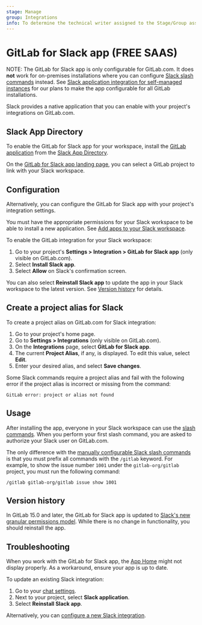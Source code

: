 ```yaml
---
stage: Manage
group: Integrations
info: To determine the technical writer assigned to the Stage/Group associated with this page, see https://about.gitlab.com/handbook/product/ux/technical-writing/#assignments
---
```


# GitLab for Slack app **(FREE SAAS)**

NOTE:
The GitLab for Slack app is only configurable for GitLab.com. It does **not**
work for on-premises installations where you can configure
[Slack slash commands](slack_slash_commands.md) instead. See
[Slack application integration for self-managed instances](https://gitlab.com/gitlab-org/gitlab/-/issues/28164)
for our plans to make the app configurable for all GitLab installations.

Slack provides a native application that you can enable with your project's
integrations on GitLab.com.

## Slack App Directory

To enable the GitLab for Slack app for your workspace,
install the [GitLab application](https://slack-platform.slack.com/apps/A676ADMV5-gitlab)
from the [Slack App Directory](https://slack.com/apps).

On the [GitLab for Slack app landing page](https://gitlab.com/-/profile/slack/edit),
you can select a GitLab project to link with your Slack workspace.

## Configuration

Alternatively, you can configure the GitLab for Slack app with your project's
integration settings.

You must have the appropriate permissions for your Slack
workspace to be able to install a new application. See
[Add apps to your Slack workspace](https://slack.com/help/articles/202035138-Add-apps-to-your-Slack-workspace).

To enable the GitLab integration for your Slack workspace:

1. Go to your project's **Settings > Integration > GitLab for Slack app** (only
   visible on GitLab.com).
1. Select **Install Slack app**.
1. Select **Allow** on Slack's confirmation screen.

You can also select **Reinstall Slack app** to update the app in your Slack workspace
to the latest version. See [Version history](#version-history) for details.

## Create a project alias for Slack

To create a project alias on GitLab.com for Slack integration:

1. Go to your project's home page.
1. Go to **Settings > Integrations** (only visible on GitLab.com).
1. On the **Integrations** page, select **GitLab for Slack app**.
1. The current **Project Alias**, if any, is displayed. To edit this value,
   select **Edit**.
1. Enter your desired alias, and select **Save changes**.

Some Slack commands require a project alias and fail with the following error
if the project alias is incorrect or missing from the command:

```plaintext
GitLab error: project or alias not found
```

## Usage

After installing the app, everyone in your Slack workspace can
use the [slash commands](../../../integration/slash_commands.md).
When you perform your first slash command, you are asked to
authorize your Slack user on GitLab.com.

The only difference with the [manually configurable Slack slash commands](slack_slash_commands.md)
is that you must prefix all commands with the `/gitlab` keyword. For example,
to show the issue number `1001` under the `gitlab-org/gitlab`
project, you must run the following command:

```plaintext
/gitlab gitlab-org/gitlab issue show 1001
```

## Version history

In GitLab 15.0 and later, the GitLab for Slack app is updated to [Slack's new granular permissions model](https://medium.com/slack-developer-blog/more-precision-less-restrictions-a3550006f9c3). While there is no change in functionality, you should reinstall the app.

## Troubleshooting

When you work with the GitLab for Slack app, the
[App Home](https://api.slack.com/start/overview#app_home) might not display properly.
As a workaround, ensure your app is up to date.

To update an existing Slack integration:

1. Go to your [chat settings](https://gitlab.com/-/profile/chat_names).
1. Next to your project, select **Slack application**.
1. Select **Reinstall Slack app**.

Alternatively, you can [configure a new Slack integration](https://about.gitlab.com/solutions/slack/).
